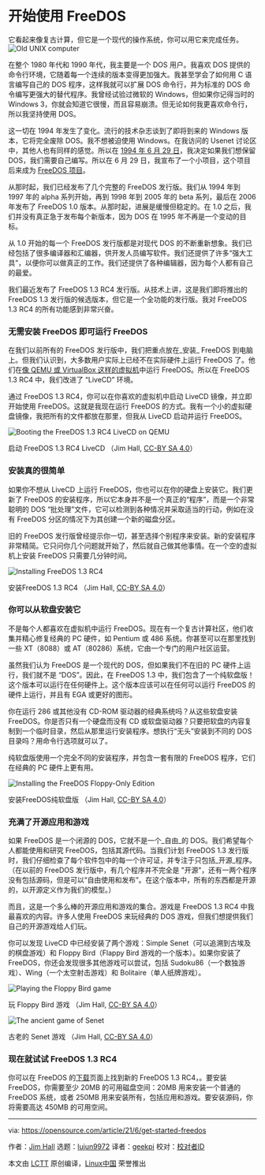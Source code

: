 [#]: subject: (Get started with FreeDOS)
[#]: via: (https://opensource.com/article/21/6/get-started-freedos)
[#]: author: (Jim Hall https://opensource.com/users/jim-hall)
[#]: collector: (lujun9972)
[#]: translator: (geekpi)
[#]: reviewer: ( )
[#]: publisher: ( )
[#]: url: ( )

开始使用 FreeDOS
======
它看起来像复古计算，但它是一个现代的操作系统，你可以用它来完成任务。
![Old UNIX computer][1]

在整个 1980 年代和 1990 年代，我主要是一个 DOS 用户。我喜欢 DOS 提供的命令行环境，它随着每一个连续的版本变得更加强大。我甚至学会了如何用 C 语言编写自己的 DOS 程序，这样我就可以扩展 DOS 命令行，并为标准的 DOS 命令编写更强大的替代程序。我曾经试验过微软的 Windows，但如果你记得当时的 Windows 3，你就会知道它很慢，而且容易崩溃。但无论如何我更喜欢命令行，所以我坚持使用 DOS。

这一切在 1994 年发生了变化。流行的技术杂志谈到了即将到来的 Windows 版本，它将完全废除 DOS。我不想被迫使用 Windows。在我访问的 Usenet 讨论区中，其他人也有同样的感觉。所以在 [1994 年 6 月 29 日][2]，我决定如果我们想保留 DOS，我们需要自己编写。所以在 6 月 29 日，我宣布了一个小项目，这个项目后来成为 [FreeDOS 项目][3]。

从那时起，我们已经发布了几个完整的 FreeDOS 发行版。我们从 1994 年到 1997 年的 alpha 系列开始，再到 1998 年到 2005 年的 beta 系列，最后在 2006 年发布了 FreeDOS 1.0 版本。从那时起，进展是缓慢但稳定的。在 1.0 之后，我们并没有真正急于发布每个新版本，因为 DOS 在 1995 年不再是一个变动的目标。

从 1.0 开始的每一个 FreeDOS 发行版都是对现代 DOS 的不断重新想象。我们已经包括了很多编译器和汇编器，供开发人员编写软件。我们还提供了许多“强大工具”，以便你可以做真正的工作。我们还提供了各种编辑器，因为每个人都有自己的最爱。

我们最近发布了 FreeDOS 1.3 RC4 发行版。从技术上讲，这是我们即将推出的 FreeDOS 1.3 发行版的候选版本，但它是一个全功能的发行版。我对 FreeDOS 1.3 RC4 的所有功能感到非常兴奋。

### 无需安装 FreeDOS 即可运行 FreeDOS

在我们以前所有的 FreeDOS 发行版中，我们把重点放在_安装_ FreeDOS 到电脑上。但我们认识到，大多数用户实际上已经不在实际硬件上运行 FreeDOS 了。他们在[像 QEMU 或 VirtualBox 这样的虚拟机][4]中运行 FreeDOS。所以在 FreeDOS 1.3 RC4 中，我们改进了 “LiveCD” 环境。

通过 FreeDOS 1.3 RC4，你可以在你喜欢的虚拟机中启动 LiveCD 镜像，并立即开始使用 FreeDOS。这就是我现在运行 FreeDOS 的方式。我有一个小的虚拟硬盘镜像，我把所有的文件都放在那里，但我从 LiveCD 启动并运行 FreeDOS。

![Booting the FreeDOS 1.3 RC4 LiveCD on QEMU][5]

启动 FreeDOS 1.3 RC4 LiveCD （Jim Hall, [CC-BY SA 4.0][6]）

### 安装真的很简单

如果你不想从 LiveCD 上运行 FreeDOS，你也可以在你的硬盘上安装它。我们更新了 FreeDOS 的安装程序，所以它本身并不是一个真正的“程序”，而是一个非常聪明的 DOS “批处理”文件，它可以检测到各种情况并采取适当的行动，例如在没有 FreeDOS 分区的情况下为其创建一个新的磁盘分区。

旧的 FreeDOS 发行版曾经提示你一切，甚至选择个别程序来安装。新的安装程序非常精简。它只问你几个问题就开始了，然后就自己做其他事情。在一个空的虚拟机上安装 FreeDOS 只需要几分钟时间。

![Installing FreeDOS 1.3 RC4][7]

安装FreeDOS 1.3 RC4 （Jim Hall, [CC-BY SA 4.0][6]）

### 你可以从软盘安装它

不是每个人都喜欢在虚拟机中运行 FreeDOS。现在有一个复古计算社区，他们收集并精心修复经典的 PC 硬件，如 Pentium 或 486 系统。你甚至可以在那里找到一些 XT（8088）或 AT（80286）系统，它由一个专门的用户社区运营。

虽然我们认为 FreeDOS 是一个现代的 DOS，但如果我们不在旧的 PC 硬件上运行，我们就不是 “DOS”。因此，在 FreeDOS 1.3 中，我们包含了一个纯软盘版！这个版本可以运行在任何硬件上。这个版本应该可以在任何可以运行 FreeDOS 的硬件上运行，并且有 EGA 或更好的图形。

你在运行 286 或其他没有 CD-ROM 驱动器的经典系统吗？从这些软盘安装 FreeDOS。你是否只有一个硬盘而没有 CD 或软盘驱动器？只要把软盘的内容复制到一个临时目录，然后从那里运行安装程序。想执行“无头”安装到不同的 DOS 目录吗？用命令行选项就可以了。

纯软盘版使用一个完全不同的安装程序，并包含一套有限的 FreeDOS 程序，它们在经典的 PC 硬件上更有用。

![Installing the FreeDOS Floppy-Only Edition][8]

安装FreeDOS纯软盘版 （Jim Hall, [CC-BY SA 4.0][6]）

### 充满了开源应用和游戏

如果 FreeDOS 是一个闭源的 DOS，它就不是一个_自由_的 DOS。我们希望每个人都能使用和研究 FreeDOS，包括其源代码。当我们计划 FreeDOS 1.3 发行版时，我们仔细检查了每个软件包中的每一个许可证，并专注于只包括_开源_程序。（在以前的 FreeDOS 发行版中，有几个程序并不完全是 "开源"，还有一两个程序没有包括源码，但是可以“自由使用和发布”。在这个版本中，所有的东西都是开源的，以开源定义作为我们的模型。）

而且，这是一个多么棒的开源应用和游戏的集合。游戏是 FreeDOS 1.3 RC4 中我最喜欢的内容。许多人使用 FreeDOS 来玩经典的 DOS 游戏，但我们想提供我们自己的开源游戏给人们玩。

你可以发现 LiveCD 中已经安装了两个游戏：Simple Senet（可以追溯到古埃及的棋盘游戏）和 Floppy Bird（Flappy Bird 游戏的一个版本）。如果你安装了 FreeDOS，你还会发现很多其他游戏可以尝试，包括 Sudoku86（一个数独游戏）、Wing（一个太空射击游戏）和 Bolitaire（单人纸牌游戏）。

![Playing the Floppy Bird game][9]

玩 Floppy Bird 游戏 （Jim Hall, [CC-BY SA 4.0][6]）

![The ancient game of Senet][10]

古老的 Senet 游戏 （Jim Hall, [CC-BY SA 4.0][6]）

### 现在就试试 FreeDOS 1.3 RC4

你可以在 FreeDOS 的[下载][11]页面上找到新的 FreeDOS 1.3 RC4，。要安装 FreeDOS，你需要至少 20MB 的可用磁盘空间：20MB 用来安装一个普通的 FreeDOS 系统，或者 250MB 用来安装所有，包括应用和游戏。要安装源码，你将需要高达 450MB 的可用空间。

--------------------------------------------------------------------------------

via: https://opensource.com/article/21/6/get-started-freedos

作者：[Jim Hall][a]
选题：[lujun9972][b]
译者：[geekpi](https://github.com/geekpi)
校对：[校对者ID](https://github.com/校对者ID)

本文由 [LCTT](https://github.com/LCTT/TranslateProject) 原创编译，[Linux中国](https://linux.cn/) 荣誉推出

[a]: https://opensource.com/users/jim-hall
[b]: https://github.com/lujun9972
[1]: https://opensource.com/sites/default/files/styles/image-full-size/public/lead-images/retro_old_unix_computer.png?itok=SYAb2xoW (Old UNIX computer)
[2]: https://groups.google.com/g/comp.os.msdos.apps/c/oQmT4ETcSzU/m/O1HR8PE2u-EJ
[3]: https://www.freedos.org/
[4]: https://opensource.com/article/20/8/virt-tools
[5]: https://opensource.com/sites/default/files/freedos-livecd.png (Booting the FreeDOS 1.3 RC4 LiveCD)
[6]: https://creativecommons.org/licenses/by-sa/4.0/
[7]: https://opensource.com/sites/default/files/install6.png (Installing FreeDOS 1.3 RC4)
[8]: https://opensource.com/sites/default/files/freedos-floppy.png (Installing the FreeDOS Floppy-Only Edition)
[9]: https://opensource.com/sites/default/files/floppy-bird.png (Playing the Floppy Bird game)
[10]: https://opensource.com/sites/default/files/simple-senet.png (The ancient game of Senet)
[11]: https://www.freedos.org/download/
